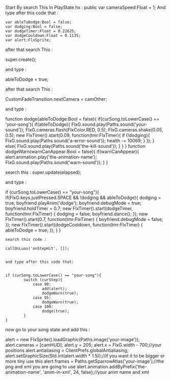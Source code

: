 Start By search This In PlayState.hx : public var cameraSpeed:Float = 1; 
And type after this code that :
        
	
	var ableToDodge:Bool = false;
	var dodging:Bool = false;
	var dodgeTimer:Float = 0.22625;
	var dodgeCooldown:Float = 0.1135;
	var alert:FlxSprite;
  
  
  after that search This : 
  
  super.create();
  
  and type : 
  
  ableToDodge = true;
  
  after that search This : 
  
  CustomFadeTransition.nextCamera = camOther;
  
  
  and type :
  
  
  function dodge(ableToDodge:Bool = false){
	if(curSong.toLowerCase() == 'your-song'){
		if(ableToDodge){
			FlxG.sound.play(Paths.sound('your-sound'));
			FlxG.cameras.flash(FlxColor.RED, 0.5);
			FlxG.cameras.shake(0.05, 0.5);
		new FlxTimer().start(0.09, function(tmr:FlxTimer){
			if (!dodging){
				FlxG.sound.play(Paths.sound('a-error-sound'));
				health -= 10069;
			}
		});
		}
		else{
			FlxG.sound.play(Paths.sound('the-kill-sound'));
		}
		}
}
function dodgeWarn(warnCanAppear:Bool = false){
	if(warnCanAppear){
		alert.animation.play('the-animation-name');
		FlxG.sound.play(Paths.sound('warn-sound'));
	}
}


search this : super.update(elapsed);


and type :


if (curSong.toLowerCase() == "your-song"){
			if(FlxG.keys.justPressed.SPACE && !dodging && ableToDodge){
				dodging = true;
				boyfriend.playAnim('dodge');
				boyfriend.debugMode = true;
				boyfriend.holdTimer = 0.7;
			new FlxTimer().start(dodgeTimer, function(tmr:FlxTimer)
                {
                dodging = false;
                boyfriend.dance();
				});
			new FlxTimer().start(0.7, function(tmr:FlxTimer)
				{
				boyfriend.debugMode = false;
				});
			new FlxTimer().start(dodgeCooldown, function(tmr:FlxTimer) 
				{
					ableToDodge = true;
				});
			}
		}
    
    
    search this code : 
    
    callOnLuas('onStepHit', []);
    
    
    and type after this code that:
    
    
    if (curSong.toLowerCase() == "your-song"){
			switch (curStep){
				case 90:
					add(alert);
					dodgeWarn(true);
				case 95:
					dodgeWarn(true);
				case 100:
					dodge(true);
			}
	}
  
  now go to your song state and add this :
  
  
  alert = new FlxSprite().loadGraphic(Paths.image('your-image'));
				alert.cameras = [camHUD];
				alert.y = 205;
				alert.x = FlxG.width - 700;//your positions
				alert.antialiasing = ClientPrefs.globalAntialiasing;
				alert.setGraphicSize(Std.int(alert.width * 1.5));//if you want it to be bigger or more tiny use this
				alert.frames = Paths.getSparrowAtlas('your-image');//the png and xml you are going to use
				alert.animation.addByPrefix('the-animation-name', 'anim-in-xml', 24, false);//your anim name and xml
